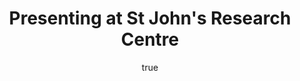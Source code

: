 ---
layout: talk
published: true
title: "Presenting at St John's Research Centre"
author: 
    name: Maarten Steenhagen
    url: http://msteenhagen.github.io
paper: "Why do we paint?"
where: "St John's College Research Centre"
city: Oxford
link: https://www.ox.ac.uk/media/global/wwwoxacuk/localsites/gazette/documents/supplements2015-16/Lectures_and_seminars,_Hilary_term_2016_-_(1)_to_No_5117.pdf
description: "Empty"
modified: 2016-05-14
category: talk
tags: Conference
comments: true  
---